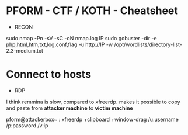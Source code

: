 # PFORM - CTF / KOTH - Cheatsheet

- RECON 

sudo nmap -Pn -sV -sC -oN nmap.log IP
sudo gobuster -dir -e php,html,htm,txt,log,conf,flag -u http://IP -w /opt/wordlists/directory-list-2.3-medium.txt

# Connect to hosts

- RDP

I think remmina is slow, compared to xfreerdp.
makes it possible to copy and paste from <b>attacker machine</b> to <b>victim machine</b>

pform@attackerbox~ : xfreerdp +clipboard +window-drag /u:username /p:password /v:ip
